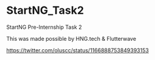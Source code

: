 # StartNG_Task2
StartNG Pre-Internship Task 2

This was made possible by HNG.tech & Flutterwave

https://twitter.com/oluscc/status/1166888753849393153
